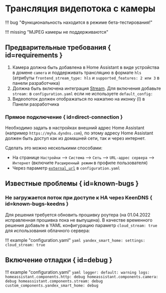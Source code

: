# Трансляция видепотока с камеры

!!! bug "Функциональность находится в режиме бета-тестирования!"

!!! missing "MJPEG камеры не поддерживаются"

## Предварительные требования { id=requirements }
1. Камера должна быть добавлена в Home Assistant в виде устройства в домене `camera` и поддерживать трансляцию в формате `hls` 
(атрибуты `frontend_stream_type: hls` и `supported_features: 2 или 3` в панели разработчика)
2. Должна быть включена интеграция [Stream](https://www.home-assistant.io/integrations/stream/). 
Для включения добавьте `stream:` в `configuration.yaml` если не используете `default_config:`
3. Видеопоток должен отображаться по нажатию на иконку (I) в Панели разработчика

### Прямое подключение { id=direct-connection }
Необходимо задать в настройках внешний адрес Home Assistant (например `https://myha.dyndns.com`), 
по этому адресу Home Assistant должен быть доступ как из домашней сети, так и через интернет. 

Сделать это можно несколькими способами:

* На странице `Настройки` --> `Система` --> `Сеть` --> `URL-адрес сервера` --> `Интернет` (включите `Расширенный режим` в профиле пользователя)
* Через параметр [`external_url`](https://www.home-assistant.io/docs/configuration/basic/#external_url) в `configuration.yaml`

## Известные проблемы { id=known-bugs }
### Не загружается поток при доступе к HA через KeenDNS { id=known-bugs-keedns }
Для решения требуется обновить прошивку роутера (на 01.04.2022 исправленная прошивка пока не выпущена). 
В качестве временного решения добавьте в YAML конфигурацию параметр `cloud_stream: true` для использования облачного сервера:

!!! example "configuration.yaml"
    ```yaml
    yandex_smart_home:
      settings:
        cloud_stream: true
    ```

## Включение отладки { id=debug }
!!! example "configuration.yaml"
    ```yaml
    logger:
      default: warning
      logs:
        homeassistant.components.http: debug
        homeassistant.components.camera: debug
        homeassistant.components.stream: debug
        custom_components.yandex_smart_home: debug
    ```
